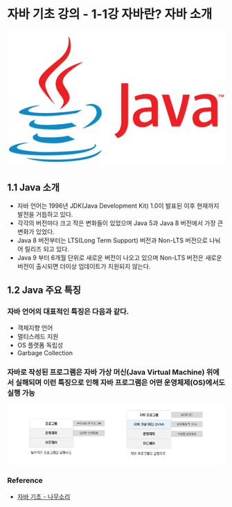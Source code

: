 # 자바 기초 강의 - 1-1강 자바란? 자바 소개

![](https://github.com/dididiri1/TIL/blob/main/JAVA/images/java-logo.png?raw=true)

## 1.1 Java 소개
- 자바 언어는 1996년 JDK(Java Development Kit) 1.0이 발표된 이후 현재까지 발전을 거듭하고 있다.
- 각각의 버전마다 크고 작은 변화들이 있었으며 Java 5과 Java 8 버전에서 가장 큰 변화가 있었다.
- Java 8 버전부터는 LTS(Long Term Support) 버전과 Non-LTS 버전으로 나눠어 릴리즈 되고 있다.
- Java 9 부터 6개월 단위로 새로운 버전이 나오고 있으며 Non-LTS 버전은 새로운 버전이 출시되면 더이상 업데이트가 지원되지 않는다.

## 1.2 Java 주요 특징

### 자바 언어의 대표적인 특징은 다음과 같다.
- 객체지향 언어
- 멀티스레드 지원
- OS 플랫폼 독립성
- Garbage Collection

### 자바로 작성된 프로그램은 자바 가상 머신(Java Virtual Machine) 위에서 실해되며 이런 특징으로 인해 자바 프로그램은  어떤 운영체제(OS)에서도 실행 가능

![](https://github.com/dididiri1/TIL/blob/main/Java/images/01_01.png?raw=true)

### Reference

- [자바 기초 - 나무소리](https://www.youtube.com/@namoosori/playlists)
